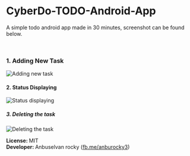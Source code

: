 # CyberDo-TODO-Android-App
<p>A simple todo android app made in 30 minutes, screenshot can be found below.</p>
<br>
	<h3>1. Adding New Task </h3>
<img src="https://preview.ibb.co/iArGx6/1.jpg" alt="Adding new task">
	<h4>2. Status Displaying</h4>
<img src="https://preview.ibb.co/m3Twx6/2.jpg" alt="Status displaying">
	<h5>3. Deleting the task</h5>
<img src="https://preview.ibb.co/j9G5qR/3.jpg" alt="Deleting the task">

<strong>License: </strong> MIT  <br>
<strong>Developer: </strong> Anbuselvan rocky (<a href="https://facebook.com/anburocky3">fb.me/anburocky3</a>)
